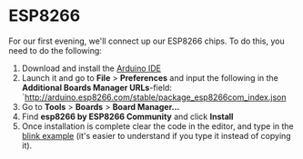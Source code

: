 # ESP8266

For our first evening, we'll connect up our ESP8266 chips. To do this, you need to do the following:

1) Download and install the [Arduino IDE](https://www.arduino.cc/en/Main/Software)
2) Launch it and go to **File** > **Preferences** and input the following in the **Additional Boards Manager URLs**-field: `http://arduino.esp8266.com/stable/package_esp8266com_index.json
3) Go to **Tools** > **Boards** > **Board Manager...**
4) Find **esp8266 by ESP8266 Community** and click **Install**
5) Once installation is complete clear the code in the editor, and type in the [blink example](week1/blink.ino) (it's easier to understand if you type it instead of copying it).